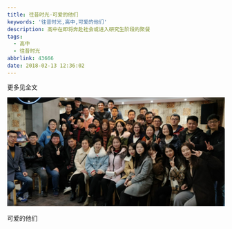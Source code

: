 ```yaml
---
title: 往昔时光-可爱的他们
keywords: '往昔时光,高中,可爱的他们'
description: 高中在即将奔赴社会或进入研究生阶段的聚餐
tags:
  - 高中
  - 往昔时光
abbrlink: 43666
date: 2018-02-13 12:36:02
---
```


更多见全文

<!-- more -->

![可爱的他们](olden-days-2/IMG_3586.JPG)

可爱的他们
